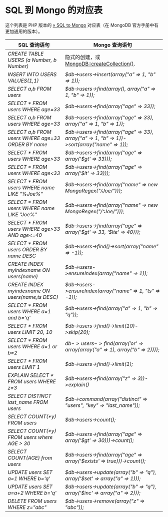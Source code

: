 # SQL 到 Mongo 的对应表

这个列表是 PHP 版本的 [» SQL to Mongo](http://www.mongoing.com/docs/reference/sql-comparison.html) 对应表（在 MongoDB 官方手册中有更加通用的版本）。

| SQL 查询语句 | Mongo 查询语句 |
| --- | --- |
| _CREATE TABLE USERS (a Number, b Number)_ | 隐式的创建，或 [MongoDB::createCollection()](mongodb.createcollection.php). |
| _INSERT INTO USERS VALUES(1,1)_ | _$db->users->insert(array("a" => 1, "b" => 1));_ |
| _SELECT a,b FROM users_ | _$db->users->find(array(), array("a" => 1, "b" => 1));_ |
| _SELECT * FROM users WHERE age=33_ | _$db->users->find(array("age" => 33));_ |
| _SELECT a,b FROM users WHERE age=33_ | _$db->users->find(array("age" => 33), array("a" => 1, "b" => 1));_ |
| _SELECT a,b FROM users WHERE age=33 ORDER BY name_ | _$db->users->find(array("age" => 33), array("a" => 1, "b" => 1))->sort(array("name" => 1));_ |
| _SELECT * FROM users WHERE age>33_ | _$db->users->find(array("age" => array('$gt' => 33)));_ |
| _SELECT * FROM users WHERE age<33_ | _$db->users->find(array("age" => array('$lt' => 33)));_ |
| _SELECT * FROM users WHERE name LIKE "%Joe%"_ | _$db->users->find(array("name" => new MongoRegex("/Joe/")));_ |
| _SELECT * FROM users WHERE name LIKE "Joe%"_ | _$db->users->find(array("name" => new MongoRegex("/^Joe/")));_ |
| _SELECT * FROM users WHERE age>33 AND age<=40_ | _$db->users->find(array("age" => array('$gt' => 33, '$lte' => 40)));_ |
| _SELECT * FROM users ORDER BY name DESC_ | _$db->users->find()->sort(array("name" => -1));_ |
| _CREATE INDEX myindexname ON users(name)_ | _$db->users->ensureIndex(array("name" => 1));_ |
| _CREATE INDEX myindexname ON users(name,ts DESC)_ | _$db->users->ensureIndex(array("name" => 1, "ts" => -1));_ |
| _SELECT * FROM users WHERE a=1 and b='q'_ | _$db->users->find(array("a" => 1, "b" => "q"));_ |
| _SELECT * FROM users LIMIT 20, 10_ | _$db->users->find()->limit(10)->skip(20);_ |
| _SELECT * FROM users WHERE a=1 or b=2_ | _$db->users->find(array('$or' => array(array("a" => 1), array("b" => 2))));_ |
| _SELECT * FROM users LIMIT 1_ | _$db->users->find()->limit(1);_ |
| _EXPLAIN SELECT * FROM users WHERE z=3_ | _$db->users->find(array("z" => 3))->explain()_ |
| _SELECT DISTINCT last_name FROM users_ | _$db->command(array("distinct" => "users", "key" => "last_name"));_ |
| _SELECT COUNT(*y) FROM users_ | _$db->users->count();_ |
| _SELECT COUNT(*y) FROM users where AGE > 30_ | _$db->users->find(array("age" => array('$gt' => 30)))->count();_ |
| _SELECT COUNT(AGE) from users_ | _$db->users->find(array("age" => array('$exists' => true)))->count();_ |
| _UPDATE users SET a=1 WHERE b='q'_ | _$db->users->update(array("b" => "q"), array('$set' => array("a" => 1)));_ |
| _UPDATE users SET a=a+2 WHERE b='q'_ | _$db->users->update(array("b" => "q"), array('$inc' => array("a" => 2)));_ |
| _DELETE FROM users WHERE z="abc"_ | _$db->users->remove(array("z" => "abc"));_ |
